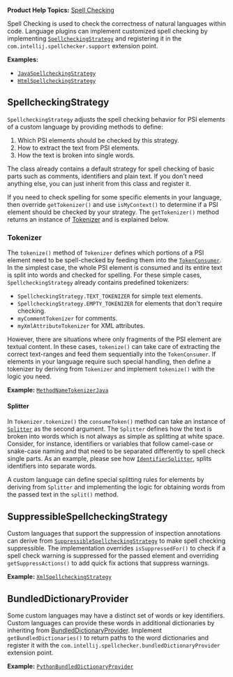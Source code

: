 [//]: # (title: Spell Checking)

<!-- Copyright 2000-2022 JetBrains s.r.o. and other contributors. Use of this source code is governed by the Apache 2.0 license that can be found in the LICENSE file. -->

<microformat>

**Product Help Topics:** [Spell Checking](https://www.jetbrains.com/help/idea/spellchecking.html)

</microformat>

Spell Checking is used to check the correctness of natural languages within code.
Language plugins can implement customized spell checking by implementing
[`SpellcheckingStrategy`](%gh-ic%/spellchecker/src/com/intellij/spellchecker/tokenizer/SpellcheckingStrategy.java)
and registering it in the `com.intellij.spellchecker.support` extension point.

**Examples:**
- [`JavaSpellcheckingStrategy`](%gh-ic%/java/java-impl/src/com/intellij/spellchecker/JavaSpellcheckingStrategy.java)
- [`HtmlSpellcheckingStrategy`](%gh-ic%/xml/impl/src/com/intellij/spellchecker/xml/HtmlSpellcheckingStrategy.java)

## SpellcheckingStrategy

`SpellcheckingStrategy` adjusts the spell checking behavior for PSI elements of a custom language
by providing methods to define:

1. Which PSI elements should be checked by this strategy.
2. How to extract the text from PSI elements.
3. How the text is broken into single words.

The class already contains a default strategy for spell checking of basic parts such as comments,
identifiers and plain text.
If you don't need anything else, you can just inherit from this class and register it.

If you need to check spelling for some specific elements in your language, then override `getTokenizer()`
and use `isMyContext()` to determine if a PSI element should be checked by your strategy.
The `getTokenizer()` method returns an instance of
[Tokenizer](%gh-ic%/spellchecker/src/com/intellij/spellchecker/tokenizer/Tokenizer.java)
and is explained below.

### Tokenizer

The `tokenize()` method of `Tokenizer` defines which portions of a PSI element
need to be spell-checked by feeding them into the
[`TokenConsumer`](%gh-ic%/spellchecker/src/com/intellij/spellchecker/tokenizer/TokenConsumer.java).
In the simplest case, the whole PSI element is consumed and its entire text is split into words and
checked for spelling.
For these simple cases, `SpellcheckingStrategy` already contains predefined tokenizers:

- `SpellcheckingStrategy.TEXT_TOKENIZER` for simple text elements.
- `SpellcheckingStrategy.EMPTY_TOKENIZER` for elements that don't require checking.
- `myCommentTokenizer` for comments.
- `myXmlAttributeTokenizer` for XML attributes.

However, there are situations where only fragments of the PSI element are textual content.
In these cases, `tokenize()` can take care of extracting the correct text-ranges and feed them
sequentially into the `TokenConsumer`.
If elements in your language require such special handling, then define a tokenizer by deriving from `Tokenizer`
and implement `tokenize()` with the logic you need.

**Example:**
[`MethodNameTokenizerJava`](%gh-ic%/java/java-impl/src/com/intellij/spellchecker/MethodNameTokenizerJava.java)

#### Splitter

In `Tokenizer.tokenize()` the `consumeToken()` method can take an instance of
[`Splitter`](%gh-ic%/spellchecker/src/com/intellij/spellchecker/inspections/Splitter.java) as the second argument.
The `Splitter` defines how the text is broken into words which is not always as simple as splitting
at white space.
Consider, for instance, identifiers or variables that follow camel-case or snake-case naming and that
need to be separated differently to spell check single parts.
As an example, please see how
[`IdentifierSplitter`](%gh-ic%/spellchecker/src/com/intellij/spellchecker/inspections/IdentifierSplitter.java),
splits identifiers into separate words.

A custom language can define special splitting rules for elements by deriving from `Splitter` and
implementing the logic for obtaining words from the passed text in the `split()` method.

## SuppressibleSpellcheckingStrategy

Custom languages that support the suppression of inspection annotations can derive from
[`SuppressibleSpellcheckingStrategy`](%gh-ic%/spellchecker/src/com/intellij/spellchecker/tokenizer/SuppressibleSpellcheckingStrategy.java)
to make spell checking suppressible.
The implementation overrides `isSuppressedFor()` to check if a spell check warning is suppressed for the passed element and
overriding `getSuppressActions()` to add quick fix actions that suppress warnings.

**Example:**
[`XmlSpellcheckingStrategy`](%gh-ic%/xml/impl/src/com/intellij/spellchecker/xml/XmlSpellcheckingStrategy.java)

## BundledDictionaryProvider

Some custom languages may have a distinct set of words or key identifiers.
Custom languages can provide these words in additional dictionaries by inheriting from
[BundledDictionaryProvider](%gh-ic%/spellchecker/src/com/intellij/spellchecker/BundledDictionaryProvider.java).
Implement `getBundledDictionaries()` to return paths to the word dictionaries and
register it with the `com.intellij.spellchecker.bundledDictionaryProvider` extension point.

**Example:**
[`PythonBundledDictionaryProvider`](%gh-ic%/python/src/com/jetbrains/python/spellchecker/PythonBundledDictionaryProvider.java)

